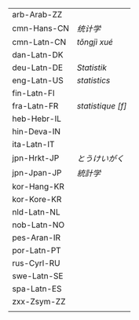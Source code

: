 | | |
|-|-|
| arb-Arab-ZZ |  |
| cmn-Hans-CN | _统计学_ |
| cmn-Latn-CN | _tǒngjì xué_ |
| dan-Latn-DK |  |
| deu-Latn-DE | _Statistik_ |
| eng-Latn-US | _statistics_ |
| fin-Latn-FI |  |
| fra-Latn-FR | _statistique [f]_ |
| heb-Hebr-IL |  |
| hin-Deva-IN |  |
| ita-Latn-IT |  |
| jpn-Hrkt-JP | _とうけいがく_ |
| jpn-Jpan-JP | _統計学_ |
| kor-Hang-KR |  |
| kor-Kore-KR |  |
| nld-Latn-NL |  |
| nob-Latn-NO |  |
| pes-Aran-IR |  |
| por-Latn-PT |  |
| rus-Cyrl-RU |  |
| swe-Latn-SE |  |
| spa-Latn-ES |  |
| zxx-Zsym-ZZ |  |
|  |  |
